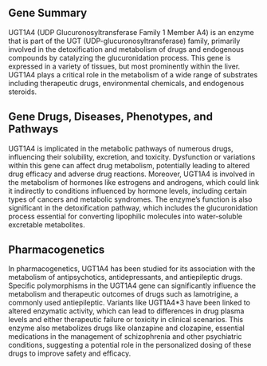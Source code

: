 ## Gene Summary
UGT1A4 (UDP Glucuronosyltransferase Family 1 Member A4) is an enzyme that is part of the UGT (UDP-glucuronosyltransferase) family, primarily involved in the detoxification and metabolism of drugs and endogenous compounds by catalyzing the glucuronidation process. This gene is expressed in a variety of tissues, but most prominently within the liver. UGT1A4 plays a critical role in the metabolism of a wide range of substrates including therapeutic drugs, environmental chemicals, and endogenous steroids.

## Gene Drugs, Diseases, Phenotypes, and Pathways
UGT1A4 is implicated in the metabolic pathways of numerous drugs, influencing their solubility, excretion, and toxicity. Dysfunction or variations within this gene can affect drug metabolism, potentially leading to altered drug efficacy and adverse drug reactions. Moreover, UGT1A4 is involved in the metabolism of hormones like estrogens and androgens, which could link it indirectly to conditions influenced by hormone levels, including certain types of cancers and metabolic syndromes. The enzyme’s function is also significant in the detoxification pathway, which includes the glucuronidation process essential for converting lipophilic molecules into water-soluble excretable metabolites.

## Pharmacogenetics
In pharmacogenetics, UGT1A4 has been studied for its association with the metabolism of antipsychotics, antidepressants, and antiepileptic drugs. Specific polymorphisms in the UGT1A4 gene can significantly influence the metabolism and therapeutic outcomes of drugs such as lamotrigine, a commonly used antiepileptic. Variants like UGT1A4*3 have been linked to altered enzymatic activity, which can lead to differences in drug plasma levels and either therapeutic failure or toxicity in clinical scenarios. This enzyme also metabolizes drugs like olanzapine and clozapine, essential medications in the management of schizophrenia and other psychiatric conditions, suggesting a potential role in the personalized dosing of these drugs to improve safety and efficacy.